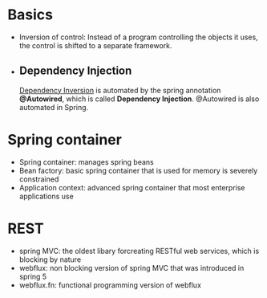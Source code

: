 # Basics
- Inversion of control: Instead of a program controlling the objects it uses, the control is shifted to a separate framework.
- ## Dependency Injection
  [Dependency Inversion](https://github.com/vacu9708/Fundamental-knowledge/blob/main/Etc/Object%20Oriented%20Programming) is automated by the spring annotation **@Autowired**, which is called **Dependency Injection**. @Autowired is also automated in Spring.



# Spring container
- Spring container: manages spring beans
- Bean factory: basic spring container that is used for memory is severely constrained
- Application context: advanced spring container that most enterprise applications use

# REST
- spring MVC: the oldest libary forcreating RESTful web services, which is blocking by nature
- webflux: non blocking version of spring MVC that was introduced in spring 5
- webflux.fn: functional programming version of webflux
